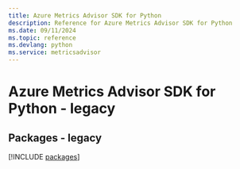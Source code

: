 ```yaml
---
title: Azure Metrics Advisor SDK for Python
description: Reference for Azure Metrics Advisor SDK for Python
ms.date: 09/11/2024
ms.topic: reference
ms.devlang: python
ms.service: metricsadvisor
---
```

# Azure Metrics Advisor SDK for Python - legacy
## Packages - legacy
[!INCLUDE [packages](metrics-advisor-index.md)]